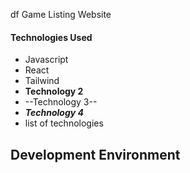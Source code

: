 df Game Listing Website
#### Technologies Used
- Javascript
- React
- Tailwind
- **Technology 2**
- --Technology 3-- 
- ***Technology 4***
- list of technologies
## Development Environment
